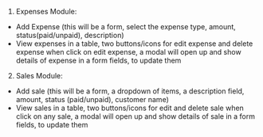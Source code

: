 1) Expenses Module:
- Add Expense (this will be a form, select the expense type, amount,  status(paid/unpaid), description)
- View expenses in a table, two buttons/icons for edit expense and delete expense
when click on edit expense, a modal will open up and show details of expense in a form fields, to update them
2) Sales Module:
- Add sale (this will be a form, a dropdown of items, a description field, amount, status (paid/unpaid), customer name)
- View sales in a table, two buttons/icons for edit and delete sale
when click on any sale, a modal will open up and show details of sale in a form fields, to update them